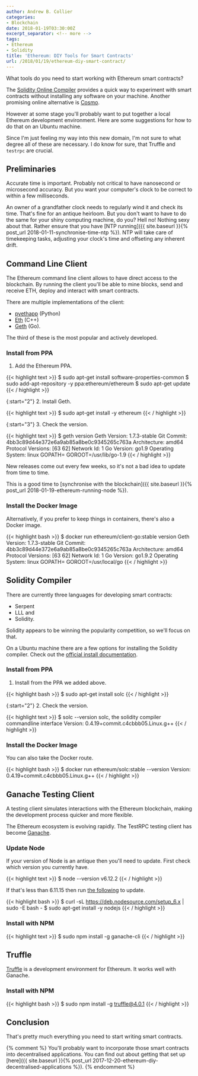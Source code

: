 ```yaml
---
author: Andrew B. Collier
categories:
- Blockchain
date: 2018-01-19T03:30:00Z
excerpt_separator: <!-- more -->
tags:
- Ethereum
- Solidity
title: 'Ethereum: DIY Tools for Smart Contracts'
url: /2018/01/19/ethereum-diy-smart-contract/
---
```


What tools do you need to start working with Ethereum smart contracts?

The [Solidity Online Compiler](https://ethereum.github.io/browser-solidity/) provides a quick way to experiment with smart contracts without installing any software on your machine. Another promising online alternative is [Cosmo](http://cosmo.to/).

However at some stage you'll probably want to put together a local Ethereum development environment. Here are some suggestions for how to do that on an Ubuntu machine.

Since I'm just feeling my way into this new domain, I'm not sure to what degree all of these are necessary. I do know for sure, that Truffle and `testrpc` are crucial.

<!--more-->

## Preliminaries

Accurate time is important. Probably not critical to have nanosecond or microsecond accuracy. But you want your computer's clock to be correct to within a few milliseconds.

An owner of a grandfather clock needs to regularly wind it and check its time. That's fine for an antique heirloom. But you don't want to have to do the same for your shiny computing machine, do you? Hell no! Nothing sexy about that. Rather ensure that you have [NTP running]({{ site.baseurl }}{% post_url 2018-01-11-synchronise-time-ntp %}). NTP will take care of timekeeping tasks, adjusting your clock's time and offseting any inherent drift.

## Command Line Client

The Ethereum command line client allows to have direct access to the blockchain. By running the client you'll be able to mine blocks, send and receive ETH, deploy and interact with smart contracts.

There are multiple implementations of the client:

- [pyethapp](https://github.com/ethereum/pyethapp) (Python)
- [Eth](https://github.com/ethereum/cpp-ethereum/) (C++)
- [Geth](https://ethereum.github.io/go-ethereum/) (Go).

The third of these is the most popular and actively developed.

### Install from PPA

1. Add the Ethereum PPA.

{{< highlight text >}}
$ sudo apt-get install software-properties-common
$ sudo add-apt-repository -y ppa:ethereum/ethereum
$ sudo apt-get update
{{< / highlight >}}

{:start="2"}
2. Install Geth.

{{< highlight text >}}
$ sudo apt-get install -y ethereum
{{< / highlight >}}

{:start="3"}
3. Check the version.

{{< highlight text >}}
$ geth version
Geth
Version: 1.7.3-stable
Git Commit: 4bb3c89d44e372e6a9ab85a8be0c9345265c763a
Architecture: amd64
Protocol Versions: [63 62]
Network Id: 1
Go Version: go1.9
Operating System: linux
GOPATH=
GOROOT=/usr/lib/go-1.9
{{< / highlight >}}

New releases come out every few weeks, so it's not a bad idea to update from time to time.

This is a good time to [synchronise with the blockchain]({{ site.baseurl }}{% post_url 2018-01-19-ethereum-running-node %}).

### Install the Docker Image

Alternatively, if you prefer to keep things in containers, there's also a Docker image.

{{< highlight bash >}}
$ docker run ethereum/client-go:stable version
Geth
Version: 1.7.3-stable
Git Commit: 4bb3c89d44e372e6a9ab85a8be0c9345265c763a
Architecture: amd64
Protocol Versions: [63 62]
Network Id: 1
Go Version: go1.9.2
Operating System: linux
GOPATH=
GOROOT=/usr/local/go
{{< / highlight >}}

## Solidity Compiler

There are currently three languages for developing smart contracts:

- Serpent
- LLL and
- Solidity.

Solidity appears to be winning the popularity competition, so we'll focus on that.

On a Ubuntu machine there are a few options for installing the Solidity compiler. Check out the [official install documentation](https://solidity.readthedocs.io/en/develop/installing-solidity.html).

### Install from PPA

1. Install from the PPA we added above.

{{< highlight bash >}}
$ sudo apt-get install solc
{{< / highlight >}}

{:start="2"}
2. Check the version.

{{< highlight text >}}
$ solc --version
solc, the solidity compiler commandline interface
Version: 0.4.19+commit.c4cbbb05.Linux.g++
{{< / highlight >}}

### Install the Docker Image

You can also take the Docker route.

{{< highlight bash >}}
$ docker run ethereum/solc:stable --version
Version: 0.4.19+commit.c4cbbb05.Linux.g++
{{< / highlight >}}

## Ganache Testing Client

A testing client simulates interactions with the Ethereum blockchain, making the development process quicker and more flexible.

The Ethereum ecosystem is evolving rapidly. The TestRPC testing client has become [Ganache](https://github.com/trufflesuite/ganache-cli).

### Update Node

If your version of Node is an antique then you'll need to update. First check which version you currently have.

{{< highlight text >}}
$ node --version
v6.12.2
{{< / highlight >}}

If that's less than 6.11.15 then run [the following](https://github.com/nodesource/distributions#installation-instructions) to update.

{{< highlight bash >}}
$ curl -sL https://deb.nodesource.com/setup_6.x | sudo -E bash -
$ sudo apt-get install -y nodejs
{{< / highlight >}}

### Install with NPM

{{< highlight text >}}
$ sudo npm install -g ganache-cli
{{< / highlight >}}

## Truffle

[Truffle](https://github.com/trufflesuite/truffle) is a development environment for Ethereum. It works well with Ganache.

### Install with NPM

{{< highlight bash >}}
$ sudo npm install -g truffle@4.0.1
{{< / highlight >}}

## Conclusion

That's pretty much everything you need to start writing smart contracts.

{% comment %}
You'll probably want to incorporate those smart contracts into decentralised applications. You can find out about getting that set up [here]({{ site.baseurl }}{% post_url 2017-12-20-ethereum-diy-decentralised-applications %}).
{% endcomment %}